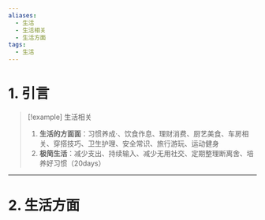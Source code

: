 ```yaml
---
aliases:
  - 生活
  - 生活相关
  - 生活方面
tags:
  - 生活
---
```

# 1. 引言
> [!example] 生活相关 
> 1. **生活的方面面**：习惯养成·、饮食作息、理财消费、厨艺美食、车房相关、穿搭技巧、卫生护理、安全常识、旅行游玩、运动健身
> 2. **极简生活**：减少支出、持续输入、减少无用社交、定期整理断离舍、培养好习惯（20days）

---
# 2. 生活方面 
